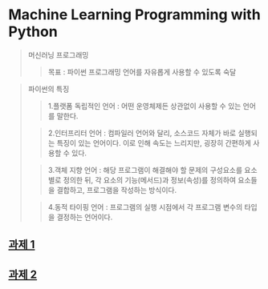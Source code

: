 Machine Learning Programming with Python
===
>머신러닝 프로그래밍 
>> 목표 : 파이썬 프로그래밍 언어를 자유롭게 사용할 수 있도록 숙달

> 
>파이썬의 특징
>> 1.플랫폼 독립적인 언어 : 어떤 운영체제든 상관없이 사용할 수 있는 언어를 말한다.
>
>> 2.인터프리터 언어 : 컴파일러 언어와 달리, 소스코드 자체가 바로 실행되는 특징이 있는 언어이다. 이로 인해 속도는 느리지만, 굉장히 간편하게 사용할 수 있다.
> 
>> 3.객체 지향 언어 : 해당 프로그램이 해결해야 할 문제의 구성요소를 요소별로 정의한 뒤, 각 요소의 기능(메서드)과 정보(속성)를 정의하여 요소들을 결합하고, 프로그램을 작성하는 방식이다.
> 
>> 4.동적 타이핑 언어 : 프로그램의 실행 시점에서 각 프로그램 변수의 타입을 결정하는 언어이다.

## [과제 1](Assignment%201%2FREADME.md)
## [과제 2](Assignment%202%2FREADME.md)
